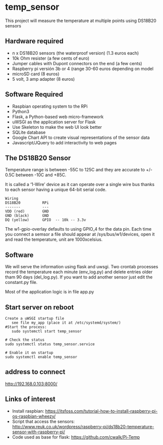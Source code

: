 # temp_sensor
This project will measure the temperature at multiple points using DS18B20 sensors

## Hardware required
  * n x DS18B20 sensors (the waterproof version) (1.3 euros each)
  * 10k Ohm resister (a few cents of euro)
  * Jumper cables with Dupont connectors on the end (a few cents)
  * Raspberry pi versión 3b or 4 (range 30-60 euros depending on model
  * microSD card (8 euros)
  * 5 volt, 3 amp  adapter (8 euros)
## Software Required
  * Raspbian operating system to the RPi
  * Python3
  * Flask, a Python-based web micro-framework
  * uWSGI as the application server for Flask
  * Use Skeleton to make the web UI look better
  * SQLite database 
  * Google Chart API to create visual representations of the sensor data
  * Javascript/JQuery to add interactivity to web pages

## The DS18B20 Sensor
Temperature range is between -55C to 125C and they are accurate to +/- 0.5C between -10C and +85C.
 
It is called a ‘1-Wire’ device as it can operate over a single wire bus
thanks to each sensor having a unique 64-bit serial code. 

```
Wiring
DS18B20          RPi
-------          ---
VDD (red)        GND
GND (black)      GND
DQ (yellow)      GPIO  -- 10k -- 3.3v
```

The w1-gpio-overlay defaults to using GPIO_4 for the data pin. 
Each time you connect a semsor a file should appear at /sys/bus/w1/devices, open it and read the temperature, unit are 1000xcelsius.

## Software
   We will serve the information using flask and uwsgi. Two crontab processes record the temperature each minute (env_log.py) and delete entries older tham 90 days (del_log.py).
   If you want to add another sensor just edit the constant.py file.
   
   Most of the application logic is in file app.py
   
   
   
## Start server on reboot
```
Create a uWSGI startup file
   see file my_app (place it at /etc/systemd/system/)
#Start the process:
   sudo systemctl start temp_sensor

# Check the status
sudo systemctl status temp_sensor.service

# Enable it on startup
sudo systemctl enable temp_sensor
```

## address to connect

http://192.168.0.103:8000/

## Links of interest
  * Install raspbian: https://itsfoss.com/tutorial-how-to-install-raspberry-pi-os-raspbian-wheezy/
  * Script that access the sensors:  http://www.reuk.co.uk/wordpress/raspberry-pi/ds18b20-temperature-sensor-with-raspberry-pi/
  * Code used as base for flask: https://github.com/cwalk/Pi-Temp 
